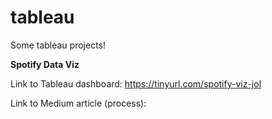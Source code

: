 # tableau
Some tableau projects!

**Spotify Data Viz**

Link to Tableau dashboard: https://tinyurl.com/spotify-viz-jol

Link to Medium article (process): <WIP>

